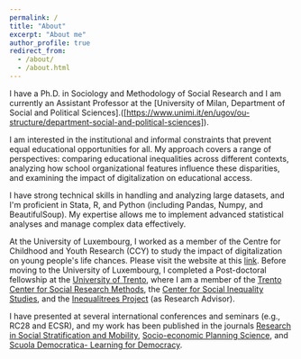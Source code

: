 ```yaml
---
permalink: /
title: "About"
excerpt: "About me"
author_profile: true
redirect_from: 
  - /about/
  - /about.html
---
```


I have a Ph.D. in Sociology and Methodology of Social Research and I am currently an Assistant Professor at the [University of Milan, Department of Social and Political Sciences].([https://www.unimi.it/en/ugov/ou-structure/department-social-and-political-sciences]).

I am interested in the institutional and informal constraints that prevent equal educational opportunities for all. My approach covers a range of perspectives: comparing educational inequalities across different contexts, analyzing how school organizational features influence these disparities, and examining the impact of digitalization on educational access. 

I have strong technical skills in handling and analyzing large datasets, and I'm proficient in Stata, R, and Python (including Pandas, Numpy, and BeautifulSoup). My expertise allows me to implement advanced statistical analyses and manage complex data effectively.

At the University of Luxembourg, I worked as a member of the Centre for Childhood and Youth Research (CCY) to study the impact of digitalization on young people's life chances. Please visit the website at this [link](https://www.jugend-in-luxemburg.lu). Before moving to the University of Luxembourg, I completed a Post-doctoral fellowship at the [University of Trento](https://www.sociologia.unitn.it/en), where I am a member of the [Trento Center for Social Research Methods](https://trentosocialresearchmethods.org/#:~:text=Trento%20Center%20for%20Social%20Research%20Methods&text=The%20Trento%20Center%20for%20Social,at%20the%20University%20of%20Trento.), the [Center for Social Inequality Studies](https://r.unitn.it/en/soc/csis), and the [Inequalitrees Project](https://inequalitrees.eu) (as Research Advisor).

I have presented at several international conferences and seminars (e.g., RC28 and ECSR), and my work has been published in the journals [Research in Social Stratification and Mobility](https://www.sciencedirect.com/science/article/pii/S0276562422000038?casa_token=lPXdjtO7d2cAAAAA:CCrM3h22Z4aH9npuVlncjMv047TmcWI0rY4Bb2nj_llaIHunVs6LfCEPh7sjA3YcDCTgDHY), [Socio-economic Planning Science](https://www.sciencedirect.com/science/article/pii/S003801211930240X?casa_token=bqWqFMdBLE4AAAAA:DfvryitKiT4bgCwmv3QazBkx35KPiwXUE4xinBIomLwwqD94CFctGgM-Z-7O1_eUBodSADk), and [Scuola Democratica- Learning for Democracy](https://www.rivisteweb.it/doi/10.12828/103251).
